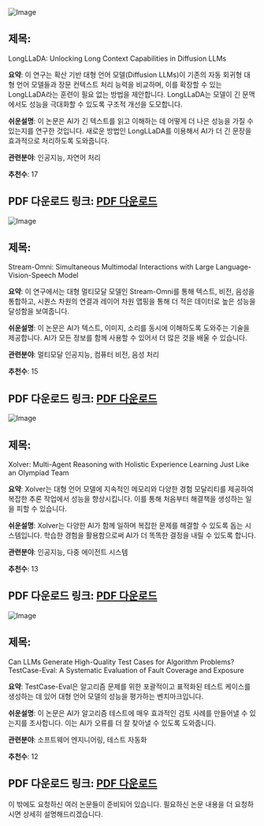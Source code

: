 ![Image](https://cdn-thumbnails.huggingface.co/social-thumbnails/papers/2506.14429.png)

## 제목:
LongLLaDA: Unlocking Long Context Capabilities in Diffusion LLMs

**요약**:
이 연구는 확산 기반 대형 언어 모델(Diffusion LLMs)이 기존의 자동 회귀형 대형 언어 모델들과 장문 컨텍스트 처리 능력을 비교하며, 이를 확장할 수 있는 LongLLaDA라는 훈련이 필요 없는 방법을 제안합니다. LongLLaDA는 모델이 긴 문맥에서도 성능을 극대화할 수 있도록 구조적 개선을 도모합니다.

**쉬운설명**:
이 논문은 AI가 긴 텍스트를 읽고 이해하는 데 어떻게 더 나은 성능을 가질 수 있는지를 연구한 것입니다. 새로운 방법인 LongLLaDA를 이용해서 AI가 더 긴 문장을 효과적으로 처리하도록 도와줍니다.

**관련분야**:
인공지능, 자연어 처리

**추천수**:
17

**PDF 다운로드 링크**: [PDF 다운로드](https://arxiv.org/pdf/2506.14429)
---

![Image](/avatars/a9e9c97c70714e3a29bef2cf929ee6b3.svg)

## 제목:
Stream-Omni: Simultaneous Multimodal Interactions with Large Language-Vision-Speech Model

**요약**:
이 연구에서는 대형 멀티모달 모델인 Stream-Omni를 통해 텍스트, 비전, 음성을 통합하고, 시퀀스 차원의 연결과 레이어 차원 맵핑을 통해 더 적은 데이터로 높은 성능을 달성함을 보여줍니다.

**쉬운설명**:
이 논문은 AI가 텍스트, 이미지, 소리를 동시에 이해하도록 도와주는 기술을 제공합니다. AI가 모든 정보를 함께 사용할 수 있어서 더 많은 것을 배울 수 있습니다.

**관련분야**:
멀티모달 인공지능, 컴퓨터 비전, 음성 처리

**추천수**:
15

**PDF 다운로드 링크**: [PDF 다운로드](https://arxiv.org/pdf/2506.13642)
---

![Image](https://cdn-thumbnails.huggingface.co/social-thumbnails/papers/2506.14234.png)

## 제목:
Xolver: Multi-Agent Reasoning with Holistic Experience Learning Just Like an Olympiad Team

**요약**:
Xolver는 대형 언어 모델에 지속적인 메모리와 다양한 경험 모달리티를 제공하여 복잡한 추론 작업에서 성능을 향상시킵니다. 이를 통해 처음부터 해결책을 생성하는 일을 피할 수 있습니다.

**쉬운설명**:
Xolver는 다양한 AI가 함께 일하며 복잡한 문제를 해결할 수 있도록 돕는 시스템입니다. 학습한 경험을 활용함으로써 AI가 더 똑똑한 결정을 내릴 수 있도록 합니다.

**관련분야**:
인공지능, 다중 에이전트 시스템

**추천수**:
13

**PDF 다운로드 링크**: [PDF 다운로드](https://arxiv.org/pdf/2506.14234)
---

![Image](https://cdn-thumbnails.huggingface.co/social-thumbnails/papers/2506.12278.png)

## 제목:
Can LLMs Generate High-Quality Test Cases for Algorithm Problems? TestCase-Eval: A Systematic Evaluation of Fault Coverage and Exposure

**요약**:
TestCase-Eval은 알고리즘 문제를 위한 포괄적이고 표적화된 테스트 케이스를 생성하는 데 있어 대형 언어 모델의 성능을 평가하는 벤치마크입니다.

**쉬운설명**:
이 논문은 AI가 알고리즘 테스트에 매우 효과적인 검토 사례를 만들어낼 수 있는지를 조사합니다. 이는 AI가 오류를 더 잘 찾아낼 수 있도록 도와줍니다.

**관련분야**:
소프트웨어 엔지니어링, 테스트 자동화

**추천수**:
12

**PDF 다운로드 링크**: [PDF 다운로드](https://arxiv.org/pdf/2506.12278)
---

이 밖에도 요청하신 여러 논문들이 준비되어 있습니다. 필요하신 논문 내용을 더 요청하시면 상세히 설명해드리겠습니다.
